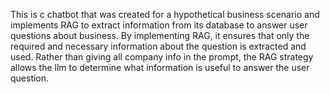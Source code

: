 This is c chatbot that was created for a hypothetical business scenario and implements RAG to extract information from its database to answer user questions about business. By implementing RAG, it
ensures that only the required and necessary information about the question is extracted and used. Rather than giving all company info in the prompt, the RAG strategy allows the llm to determine what information
is useful to answer the user question. 
